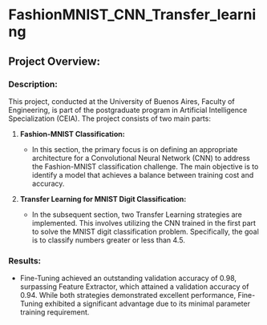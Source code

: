 # FashionMNIST_CNN_Transfer_learning

## Project Overview:

### Description:
This project, conducted at the University of Buenos Aires, Faculty of Engineering, is part of the postgraduate program in Artificial Intelligence Specialization (CEIA). The project consists of two main parts:

1. **Fashion-MNIST Classification:**
   - In this section, the primary focus is on defining an appropriate architecture for a Convolutional Neural Network (CNN) to address the Fashion-MNIST classification challenge. The main objective is to identify a model that achieves a balance between training cost and accuracy.

2. **Transfer Learning for MNIST Digit Classification:**
   - In the subsequent section, two Transfer Learning strategies are implemented. This involves utilizing the CNN trained in the first part to solve the MNIST digit classification problem. Specifically, the goal is to classify numbers greater or less than 4.5.

### Results:
- Fine-Tuning achieved an outstanding validation accuracy of 0.98, surpassing Feature Extractor, which attained a validation accuracy of 0.94. While both strategies demonstrated excellent performance, Fine-Tuning exhibited a significant advantage due to its minimal parameter training requirement.
